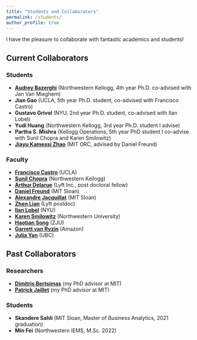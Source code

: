 ```yaml
---
title: "Students and Collaborators"
permalink: /students/
author_profile: true
---
```


I have the pleasure to collaborate with fantastic academics and students!

## Current Collaborators

### Students
- **[Audrey Bazerghi](https://kelloggphds.northwestern.edu/audrey-bazerghi/)** (Northwestern Kellogg, 4th year Ph.D. co-advised with Jan Van Mieghem)
- **Jian Gao** (UCLA, 5th year Ph.D. student, co-advised with Francisco Castro)
- **Gustavo Grivol** (NYU, 2nd year Ph.D. student, co-advised with Ilan Lobel)
- **Yudi Huang** (Northwestern Kellogg, 3rd year Ph.D. student I advise) 
- **Partha S. Mishra** (Kellogg Operations, 5th year PhD student I co-advise with Sunil Chopra and Karen Smilowitz)
- **[Jiayu Kamessi Zhao](https://kamessizhao.github.io/)** (MIT ORC, advised by Daniel Freund)


### Faculty
- **[Francisco Castro](https://fcocastro.github.io/)** (UCLA)
- **[Sunil Chopra](https://www.kellogg.northwestern.edu/faculty/directory/chopra_sunil.aspx)** (Northwestern Kellogg)
- **[Arthur Delarue](https://adelarue.github.io/)** (Lyft Inc., post doctoral fellow)
- **[Daniel Freund](https://mitsloan.mit.edu/faculty/directory/daniel-freund)** (MIT Sloan)
- **[Alexandre Jacquillat](https://mitsloan.mit.edu/faculty/directory/alexandre-jacquillat)** (MIT Sloan)
- **[Zhen Lian](https://www.zhenlian.me/)** (Lyft postdoc)
- **[Ilan Lobel](https://www.stern.nyu.edu/faculty/bio/ilan-lobel)** (NYU)
- **[Karen Smilowitz](http://users.iems.northwestern.edu/~smilo/)** (Northwestern University)
- **[Haotian Song](https://trevorhsong.github.io/)** (ZJU)
- **[Garrett van Ryzin](https://www.linkedin.com/in/garrett-van-ryzin-7084a1/)** (Amazon)
- **[Julia Yan](https://www.sauder.ubc.ca/people/julia-yan)** (UBC)

## Past Collaborators

### Researchers
- **[Dimitris Bertsimas](https://dbertsim.mit.edu/)** (my PhD advisor at MIT)
- **[Patrick Jaillet](http://web.mit.edu/jaillet/www/)** (my PhD advisor at MIT)

### Students
- **Skandere Sahli** (MIT Sloan, Master of Business Analytics, 2021 graduation)
- **Min Fei** (Northwestern IEMS, M.Sc. 2022)
